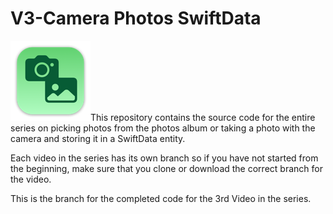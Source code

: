 # V3-Camera Photos SwiftData

![CameraPhotos](Images/CameraPhotos.png)This repository contains the source code for the entire series on picking photos from the photos album or taking a photo with the camera and storing it in a SwiftData entity.

Each video in the series has its own branch so if you have not started from the beginning, make sure that you clone or download the correct branch for the video.

This is the branch for the completed code for the 3rd Video in the series. 
